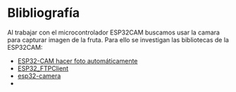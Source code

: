 # Blibliografía 
Al trabajar con el microcontrolador ESP32CAM buscamos usar la camara para capturar imagen de la fruta. Para ello se investigan las bibliotecas de la ESP32CAM:
+ [ESP32-CAM hacer foto automáticamente](https://forum.arduino.cc/t/esp32-cam-hacer-foto-automaticamente/688404)
+ [ESP32_FTPClient](https://github.com/ldab/ESP32_FTPClient)
+ [esp32-camera](https://github.com/espressif/esp32-camera)
+
